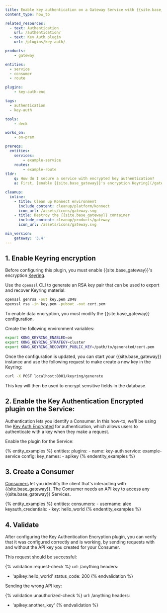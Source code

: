 ```yaml
---
title: Enable key authentication on a Gateway Service with {{site.base_gateway}}
content_type: how_to

related_resources:
  - text: Authentication
    url: /authentication/
  - text: Key Auth plugin
    url: /plugins/key-auth/

products:
    - gateway

entities: 
  - service
  - consumer
  - route

plugins:
    - key-auth-enc

tags:
  - authentication
  - key-auth

tools:
    - deck

works_on:
    - on-prem

prereqs:
  entities:
    services:
        - example-service
    routes:
        - example-route
tldr:
    q: How do I secure a service with encrypted key authentication?
    a: First, [enable {{site.base_gateway}}'s encryption Keyring](/gateway/keyring/#enable-keyring). Then enable the [Key Authentication Encrypted](/plugins/key-auth-enc/) plugin on the [Gateway Service](/gateway/entities/service/). This plugin will require all requests made to this Service to have a valid API key.

cleanup:
  inline:
    - title: Clean up Konnect environment
      include_content: cleanup/platform/konnect
      icon_url: /assets/icons/gateway.svg
    - title: Destroy the {{site.base_gateway}} container
      include_content: cleanup/products/gateway
      icon_url: /assets/icons/gateway.svg

min_version:
    gateway: '3.4'
---
```


## 1. Enable Keyring encryption

Before configuring this plugin, you must enable {{site.base_gateway}}'s encryption [Keyring](/gateway/keyring).

Use the `openssl` CLI to generate an RSA key pair that can be used to export and recover Keyring material:
```sh
openssl genrsa -out key.pem 2048
openssl rsa -in key.pem -pubout -out cert.pem
```

To enable data encryption, you must modify the {{site.base_gateway}} configuration.

Create the following environment variables:
```sh
export KONG_KEYRING_ENABLED=on
export KONG_KEYRING_STRATEGY=cluster
export KONG_KEYRING_RECOVERY_PUBLIC_KEY=/path/to/generated/cert.pem
```

Once the configuration is updated, you can start your {{site.base_gateway}} instance and use the following request to make create a new key in the Keyring:

```sh
curl -X POST localhost:8001/keyring/generate
```

This key will then be used to encrypt sensitive fields in the database.

## 2. Enable the Key Authentication Encrypted plugin on the Service:

Authentication lets you identify a Consumer. In this how-to, we'll be using the [Key Auth Encrypted](/plugins/key-auth-enc/) for authentication, which allows users to authenticate with a key when they make a request.

Enable the plugin for the Service:

{% entity_examples %}
entities:
  plugins:
    - name: key-auth
      service: example-service
      config:
        key_names:
        - apikey
{% endentity_examples %}

## 3. Create a Consumer

[Consumers](/gateway/entities/consumer/) let you identify the client that's interacting with {{site.base_gateway}}.
The Consumer needs an API key to access any {{site.base_gateway}} Services.

{% entity_examples %}
entities:
  consumers:
    - username: alex
      keyauth_credentials:
        - key: hello_world
{% endentity_examples %}

## 4. Validate

After configuring the Key Authentication Encryption plugin, you can verify that it was configured correctly and is working, by sending requests with and without the API key you created for your Consumer.

This request should be successful:

{% validation request-check %}
url: /anything
headers:
  - 'apikey:hello_world'
status_code: 200
{% endvalidation %}

Sending the wrong API key:

{% validation unauthorized-check %}
url: /anything
headers:
  - 'apikey:another_key'
{% endvalidation %}